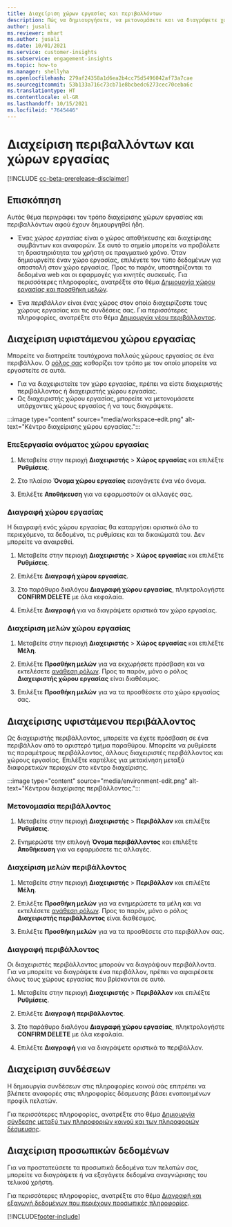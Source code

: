 ```yaml
---
title: Διαχείριση χώρων εργασίας και περιβαλλόντων
description: Πώς να δημιουργήσετε, να μετονομάσετε και να διαγράψετε χώρους εργασίας και περιβάλλοντα.
author: jusali
ms.reviewer: mhart
ms.author: jusali
ms.date: 10/01/2021
ms.service: customer-insights
ms.subservice: engagement-insights
ms.topic: how-to
ms.manager: shellyha
ms.openlocfilehash: 279af24358a1d6ea2b4cc75d5496042af73a7cae
ms.sourcegitcommit: 53b133a716c73cb71e8bcbedc6273cec70ceba6c
ms.translationtype: HT
ms.contentlocale: el-GR
ms.lasthandoff: 10/15/2021
ms.locfileid: "7645446"
---
```

# <a name="manage-environments-and-workspaces"></a>Διαχείριση περιβαλλόντων και χώρων εργασίας

[!INCLUDE [cc-beta-prerelease-disclaimer](includes/cc-beta-prerelease-disclaimer.md)]

## <a name="overview"></a>Επισκόπηση

Αυτός θέμα περιγράφει τον τρόπο διαχείρισης χώρων εργασίας και περιβαλλόντων αφού έχουν δημιουργηθεί ήδη. 

- Ένας *χώρος εργασίας* είναι ο χώρος αποθήκευσης και διαχείρισης συμβάντων και αναφορών. Σε αυτό το σημείο μπορείτε να προβάλετε τη δραστηριότητα του χρήστη σε πραγματικό χρόνο. Όταν δημιουργείτε έναν χώρο εργασίας, επιλέγετε τον τύπο δεδομένων για αποστολή στον χώρο εργασίας. Προς το παρόν, υποστηρίζονται τα δεδομένα web και οι εφαρμογές για κινητές συσκευές. Για περισσότερες πληροφορίες, ανατρέξτε στο θέμα [Δημιουργία χώρου εργασίας και προσθήκη μελών](create-workspace.md).

- Ένα *περιβάλλον* είναι ένας χώρος στον οποίο διαχειρίζεστε τους χώρους εργασίας και τις συνδέσεις σας. Για περισσότερες πληροφορίες, ανατρέξτε στο θέμα [Δημιουργία νέου περιβάλλοντος](create-new-environment.md).

## <a name="manage-an-existing-workspace"></a>Διαχείριση υφιστάμενου χώρου εργασίας

Μπορείτε να διατηρείτε ταυτόχρονα πολλούς χώρους εργασίας σε ένα περιβάλλον. Ο [ρόλος σας](user-roles.md) καθορίζει τον τρόπο με τον οποίο μπορείτε να εργαστείτε σε αυτά. 

 - Για να διαχειριστείτε τον χώρο εργασίας, πρέπει να είστε διαχειριστής περιβάλλοντος ή διαχειριστής χώρου εργασίας.
 - Ως διαχειριστής χώρου εργασίας, μπορείτε να μετονομάσετε υπάρχοντες χώρους εργασίας ή να τους διαγράψετε. 

:::image type="content" source="media/workspace-edit.png" alt-text="Κέντρο διαχείρισης χώρου εργασίας.":::

### <a name="edit-a-workspace-name"></a>Επεξεργασία ονόματος χώρου εργασίας

1. Μεταβείτε στην περιοχή **Διαχειριστής** > **Χώρος εργασίας** και επιλέξτε **Ρυθμίσεις**.

1. Στο πλαίσιο **Όνομα χώρου εργασίας** εισαγάγετε ένα νέο όνομα.

1. Επιλέξτε **Αποθήκευση** για να εφαρμοστούν οι αλλαγές σας.

### <a name="delete-a-workspace"></a>Διαγραφή χώρου εργασίας

Η διαγραφή ενός χώρου εργασίας θα καταργήσει οριστικά όλο το περιεχόμενο, τα δεδομένα, τις ρυθμίσεις και τα δικαιώματά του. Δεν μπορείτε να αναιρεθεί.

1. Μεταβείτε στην περιοχή **Διαχειριστής** > **Χώρος εργασίας** και επιλέξτε **Ρυθμίσεις**.

1. Επιλέξτε **Διαγραφή χώρου εργασίας**. 

1. Στο παράθυρο διαλόγου **Διαγραφή χώρου εργασίας**, πληκτρολογήστε **CONFIRM DELETE** με όλα κεφαλαία. 

1. Επιλέξτε **Διαγραφή** για να διαγράψετε οριστικά τον χώρο εργασίας.

### <a name="manage-workspace-members"></a>Διαχείριση μελών χώρου εργασίας

1. Μεταβείτε στην περιοχή **Διαχειριστής** > **Χώρος εργασίας** και επιλέξτε **Μέλη**.

1. Επιλέξτε **Προσθήκη μελών** για να εκχωρήσετε πρόσβαση και να εκτελέσετε [ανάθεση ρόλων](user-roles.md). Προς το παρόν, μόνο ο ρόλος **Διαχειριστής χώρου εργασίας** είναι διαθέσιμος.

1. Επιλέξτε **Προσθήκη μελών** για να τα προσθέσετε στο χώρο εργασίας σας.

## <a name="manage-an-existing-environment"></a>Διαχείρισης υφιστάμενου περιβάλλοντος

Ως διαχειριστής περιβάλλοντος, μπορείτε να έχετε πρόσβαση σε ένα περιβάλλον από το αριστερό τμήμα παραθύρου. Μπορείτε να ρυθμίσετε τις παραμέτρους περιβάλλοντος, άλλους διαχειριστές περιβάλλοντος και χώρους εργασίας. Επιλέξτε καρτέλες για μετακίνηση μεταξύ διαφορετικών περιοχών στο κέντρο διαχείρισης.

:::image type="content" source="media/environment-edit.png" alt-text="Κέντρου διαχείρισης περιβάλλοντος.":::

### <a name="rename-an-environment"></a>Μετονομασία περιβάλλοντος

1. Μεταβείτε στην περιοχή **Διαχειριστής** > **Περιβάλλον** και επιλέξτε **Ρυθμίσεις**.

1. Ενημερώστε την επιλογή **Όνομα περιβάλλοντος** και επιλέξτε **Αποθήκευση** για να εφαρμόσετε τις αλλαγές.

### <a name="manage-environment-members"></a>Διαχείριση μελών περιβάλλοντος

1. Μεταβείτε στην περιοχή **Διαχειριστής** > **Περιβάλλον** και επιλέξτε **Μέλη**.

1. Επιλέξτε **Προσθήκη μελών** για να ενημερώσετε τα μέλη και να εκτελέσετε [ανάθεση ρόλων](user-roles.md). Προς το παρόν, μόνο ο ρόλος **Διαχειριστής περιβάλλοντος** είναι διαθέσιμος.

1. Επιλέξτε **Προσθήκη μελών** για να τα προσθέσετε στο περιβάλλον σας.

### <a name="delete-an-environment"></a>Διαγραφή περιβάλλοντος

Οι διαχειριστές περιβάλλοντος μπορούν να διαγράψουν περιβάλλοντα. Για να μπορείτε να διαγράψετε ένα περιβάλλον, πρέπει να αφαιρέσετε όλους τους χώρους εργασίας που βρίσκονται σε αυτό.

1. Μεταβείτε στην περιοχή **Διαχειριστής** > **Περιβάλλον** και επιλέξτε **Ρυθμίσεις**.

1. Επιλέξτε **Διαγραφή περιβάλλοντος**. 

1. Στο παράθυρο διαλόγου **Διαγραφή χώρου εργασίας**, πληκτρολογήστε **CONFIRM DELETE** με όλα κεφαλαία. 

1. Επιλέξτε **Διαγραφή** για να διαγράψετε οριστικά το περιβάλλον.

## <a name="manage-connections"></a>Διαχείριση συνδέσεων

Η δημιουργία συνδέσεων στις πληροφορίες κοινού σάς επιτρέπει να βλέπετε αναφορές στις πληροφορίες δέσμευσης βάσει ενοποιημένων προφίλ πελατών. 

Για περισσότερες πληροφορίες, ανατρέξτε στο θέμα [Δημιουργία σύνδεσης μεταξύ των πληροφοριών κοινού και των πληροφοριών δέσμευσης](integrate-audience-insights-engagement-insights.md).

## <a name="manage-personal-data"></a>Διαχείριση προσωπικών δεδομένων

Για να προστατεύσετε τα προσωπικά δεδομένα των πελατών σας, μπορείτε να διαγράψετε ή να εξαγάγετε δεδομένα αναγνώρισης του τελικού χρήστη.

Για περισσότερες πληροφορίες, ανατρέξτε στο θέμα [Διαγραφή και εξαγωγή δεδομένων που περιέχουν προσωπικές πληροφορίες](delete-export-personal-data.md).


[!INCLUDE[footer-include](../includes/footer-banner.md)]
